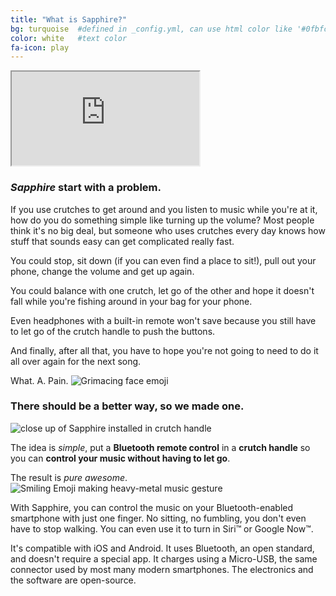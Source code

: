 ```yaml
---
title: "What is Sapphire?"
bg: turquoise  #defined in _config.yml, can use html color like '#0fbfcf'
color: white   #text color
fa-icon: play
---
```


<div class="icontain">
  <iframe src="https://www.youtube.com/embed/ZapyuYeyeNc" allowfullscreen></iframe>
</div>

### _Sapphire_ start with a problem.

If you use crutches to get around and you listen to music while you're at it, how do you do something simple like turning up the volume? Most people think it's no big deal, but someone who uses crutches every day knows how stuff that sounds easy can get complicated really fast.

You could stop, sit down (if you can even find a place to sit!), pull out your phone, change the volume and get up again.

You could balance with one crutch, let go of the other and hope it doesn't fall while you're fishing around in your bag for your phone.

Even headphones with a built-in remote won't save because you still have to let go of the crutch handle to push the buttons.

And finally, after all that, you have to hope you're not going to need to do it all over again for the next song.

What. A. Pain. <img class="emoji img-rounded" src="{{ site.baseurl }}/img/grimacing-face.png" alt="Grimacing face emoji" title="Grr.">

### There should be a better way, so we made one.

<div class="fluid-container">
  <div class="row">
  <div class="col-md-1 col-sm-1 col-xs-0"></div>
    <div class="col-md-2 col-md-offset-1 col-sm-3 col-xs-12">
      <img class="img-rounded img-responsive center-block"  src="{{ site.baseurl }}/img/close_angle_with_hand.jpg" alt="close up of Sapphire installed in crutch handle">
    </div>
    <div class="col-md-7 col-sm-7 col-xs-12">
      <p>The idea is <em>simple</em>, put a <strong>Bluetooth remote control</strong> in a <strong>crutch handle</strong> so you can <strong>control your music without having to let go</strong>.</p>
      <p>The result is <em>pure awesome</em>. <img class="emoji img-rounded" src="{{ sitebase.url }}/img/laughing-face.png" alt="Smiling Emoji making heavy-metal music gesture" title="Rock out."></p>
    </div>
    <div class="col-md-2 col-sm-1 col-xs-0"></div>
  </div>
</div>

With Sapphire, you can control the music on your Bluetooth-enabled smartphone with just one finger. No sitting, no fumbling, you don't even have to stop walking. You can even use it to turn in Siri&trade; or Google Now&trade;.

It's compatible with iOS and Android. It uses Bluetooth, an open standard, and doesn't require a special app. It charges using a Micro-USB, the same connector used by most many modern smartphones. The electronics and the software are open-source.
